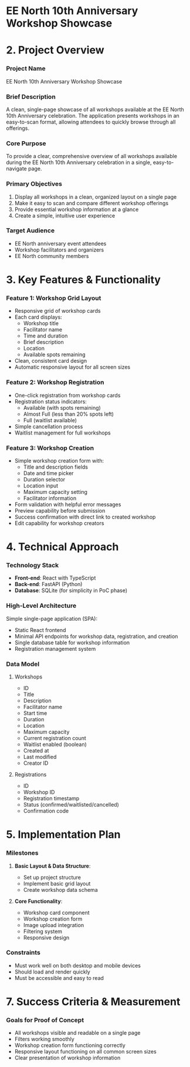 # EE North 10th Anniversary Workshop Showcase

# 2. Project Overview

### Project Name
EE North 10th Anniversary Workshop Showcase

### Brief Description
A clean, single-page showcase of all workshops available at the EE North 10th Anniversary celebration. The application presents workshops in an easy-to-scan format, allowing attendees to quickly browse through all offerings.

### Core Purpose
To provide a clear, comprehensive overview of all workshops available during the EE North 10th Anniversary celebration in a single, easy-to-navigate page.

### Primary Objectives
1. Display all workshops in a clean, organized layout on a single page
2. Make it easy to scan and compare different workshop offerings
3. Provide essential workshop information at a glance
4. Create a simple, intuitive user experience

### Target Audience
- EE North anniversary event attendees
- Workshop facilitators and organizers
- EE North community members

# 3. Key Features & Functionality

### Feature 1: Workshop Grid Layout
- Responsive grid of workshop cards
- Each card displays:
  - Workshop title
  - Facilitator name
  - Time and duration
  - Brief description
  - Location
  - Available spots remaining
- Clean, consistent card design
- Automatic responsive layout for all screen sizes

### Feature 2: Workshop Registration
- One-click registration from workshop cards
- Registration status indicators:
  - Available (with spots remaining)
  - Almost Full (less than 20% spots left)
  - Full (waitlist available)
- Simple cancellation process
- Waitlist management for full workshops

### Feature 3: Workshop Creation
- Simple workshop creation form with:
  - Title and description fields
  - Date and time picker
  - Duration selector
  - Location input
  - Maximum capacity setting
  - Facilitator information
- Form validation with helpful error messages
- Preview capability before submission
- Success confirmation with direct link to created workshop
- Edit capability for workshop creators

# 4. Technical Approach

### Technology Stack
- **Front-end**: React with TypeScript
- **Back-end**: FastAPI (Python)
- **Database**: SQLite (for simplicity in PoC phase)

### High-Level Architecture
Simple single-page application (SPA):
- Static React frontend
- Minimal API endpoints for workshop data, registration, and creation
- Single database table for workshop information
- Registration management system

### Data Model
1. Workshops
   - ID
   - Title
   - Description
   - Facilitator name
   - Start time
   - Duration
   - Location
   - Maximum capacity
   - Current registration count
   - Waitlist enabled (boolean)
   - Created at
   - Last modified
   - Creator ID

2. Registrations
   - ID
   - Workshop ID
   - Registration timestamp
   - Status (confirmed/waitlisted/cancelled)
   - Confirmation code

# 5. Implementation Plan

### Milestones
1. **Basic Layout & Data Structure**: 
   - Set up project structure
   - Implement basic grid layout
   - Create workshop data schema

2. **Core Functionality**:
   - Workshop card component
   - Workshop creation form
   - Image upload integration
   - Filtering system
   - Responsive design

### Constraints
- Must work well on both desktop and mobile devices
- Should load and render quickly
- Must be accessible and easy to read

# 7. Success Criteria & Measurement

### Goals for Proof of Concept
- All workshops visible and readable on a single page
- Filters working smoothly
- Workshop creation form functioning correctly
- Responsive layout functioning on all common screen sizes
- Clear presentation of workshop information 